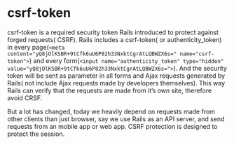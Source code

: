 # csrf-token

csrf-token is a required security token Rails introduced to protect against forged requests( CSRF). Rails includes a csrf-token( or authenticity_token) in every page(`<meta content="yQ8jOlKSBR+9tCfk6uU6P82h33NxktCgrAtLQBWZX6s=" name="csrf-token">`) and every form(`<input name="authenticity_token" type="hidden" value="yQ8jOlKSBR+9tCfk6uU6P82h33NxktCgrAtLQBWZX6s=">`). And the security token will be sent as parameter in all forms and Ajax requests generated by Rails( not include Ajax requests made by developers themselves). This way Rails can verify that the requests are made from it’s own site, therefore avoid CRSF.

But a lot has changed, today we heavily depend on requests made from other clients than just browser, say we use Rails as an API server, and send requests from an mobile app or web app. CSRF protection is designed to protect the session. 